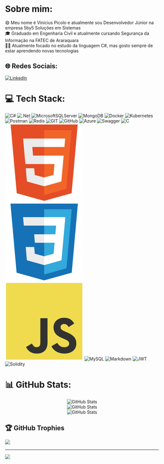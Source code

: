 # Sobre mim:
😄 Meu nome é Vinicius Picolo e atualmente sou Desenvolvedor Júnior na empresa 5by5 Soluções em Sistemas<br>🎓 Graduado em Engenharia Civil e atualmente cursando Segurança da Informação na FATEC de Araraquara<br>👩‍💻 Atualmente focado no estudo da linguagem C#, mas gosto sempre de estar aprendendo novas tecnologias<br>


## 🌐 Redes Sociais:
[![LinkedIn](https://img.shields.io/badge/LinkedIn-%230077B5.svg?logo=linkedin&logoColor=white)](https://linkedin.com/in/vinicius-picolo-1b6064171) 

# 💻 Tech Stack:
![C#](https://img.shields.io/badge/c%23-%23239120.svg?style=for-the-badge&logo=c-sharp&logoColor=white)
![.Net](https://img.shields.io/badge/.NET-5C2D91?style=for-the-badge&logo=.net&logoColor=white)
![MicrosoftSQLServer](https://img.shields.io/badge/Microsoft%20SQL%20Sever-CC2927?style=for-the-badge&logo=microsoft%20sql%20server&logoColor=white)
![MongoDB](https://img.shields.io/badge/MongoDB-%234ea94b.svg?style=for-the-badge&logo=mongodb&logoColor=white)
![Docker](https://img.shields.io/badge/docker-%230db7ed.svg?style=for-the-badge&logo=docker&logoColor=white)
![Kubernetes](https://img.shields.io/badge/kubernetes-%23326ce5.svg?style=for-the-badge&logo=kubernetes&logoColor=white)
![Postman](https://img.shields.io/badge/Postman-FF6C37?style=for-the-badge&logo=postman&logoColor=white)
![Redis](https://img.shields.io/badge/redis-%23DD0031.svg?style=for-the-badge&logo=redis&logoColor=white)
![GIT](https://img.shields.io/badge/Git-fc6d26?style=for-the-badge&logo=git&logoColor=white)
![GitHub](https://img.shields.io/badge/GitHub-%23121011.svg?style=for-the-badge&logo=github&logoColor=white)
![Azure](https://img.shields.io/badge/azure-%230072C6.svg?style=for-the-badge&logo=azure-devops&logoColor=white)
![Swagger](https://img.shields.io/badge/-Swagger-%23Clojure?style=for-the-badge&logo=swagger&logoColor=white)
![C](https://img.shields.io/badge/c-%2300599C.svg?style=for-the-badge&logo=c&logoColor=white)
![HTML5](https://raw.githubusercontent.com/devicons/devicon/master/icons/html5/html5-original.svg)
![CSS3](https://raw.githubusercontent.com/devicons/devicon/master/icons/css3/css3-original.svg)
![JavaScript](https://raw.githubusercontent.com/devicons/devicon/master/icons/javascript/javascript-original.svg)
![MySQL](https://img.shields.io/badge/mysql-%2300f.svg?style=for-the-badge&logo=mysql&logoColor=white)
![Markdown](https://img.shields.io/badge/markdown-%23000000.svg?style=for-the-badge&logo=markdown&logoColor=white)
![JWT](https://img.shields.io/badge/JWT-black?style=for-the-badge&logo=JSON%20web%20tokens)
![Solidity](https://img.shields.io/badge/Solidity-%23363636.svg?style=for-the-badge&logo=solidity&logoColor=white)


# 📊 GitHub Stats:
<div align="center">
<img src="https://github-readme-stats.vercel.app/api?username=Picolo21&theme=vue-dark&hide_border=false&include_all_commits=false&count_private=true" alt="GitHub Stats" width=500px><br/>
<img src="https://github-readme-streak-stats.herokuapp.com/?user=Picolo21&theme=vue-dark&hide_border=false" alt="GitHub Stats" width=500px><br/>
<img src="https://github-readme-stats.vercel.app/api/top-langs/?username=Picolo21&theme=vue-dark&hide_border=false&include_all_commits=false&count_private=true&layout=compact" alt="GitHub Stats" width=500px>
</div>

## 🏆 GitHub Trophies
![](https://github-profile-trophy.vercel.app/?username=Picolo21&theme=radical&no-frame=false&no-bg=true&margin-w=4)

---
[![](https://visitcount.itsvg.in/api?id=Picolo21&icon=5&color=3)](https://visitcount.itsvg.in)

<!-- Proudly created with GPRM ( https://gprm.itsvg.in ) -->
